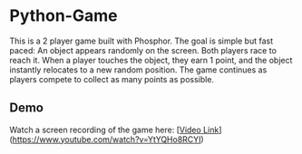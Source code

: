 # Python-Game
This is a 2 player game built with Phosphor. The goal is simple but fast paced:  An object appears randomly on the screen.  Both players race to reach it.  When a player touches the object, they earn 1 point, and the object instantly relocates to a new random position.  The game continues as players compete to collect as many points as possible.  
## Demo
Watch a screen recording of the game here: [[Video Link](https://yourlink)](https://www.youtube.com/watch?v=YtYQHo8RCYI)
